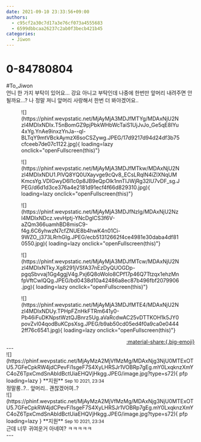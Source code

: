 ```yaml
---
date: 2021-09-10 23:33:56+09:00
authors:
  - c95cf2a30c7d17a3e76cf073a4555683
  - 6599dbbcaa26237c2ab0f3becb421b45
categories:
  - Jiwon
---
```


# 0-84780804

<div class="post-container" markdown="1">
<div class="content-container md-sidebar__scrollwrap" markdown="1">

\#To_Jiwon<br>언니 한 가지 부탁이 있어요... 강요 아니고 부탁인데 나중에 한번만 앞머리 내려주면 안될까요...? 나 정말 져니 앞머리 사랑해서 한번 더 봐야겠어요..
<figure markdown="1">
![](https://phinf.wevpstatic.net/MjAyMjA3MDJfMTYg/MDAxNjU2NzI4MDIxNDIx.T5nBomGZ9pjPbkWHbWcTaiS1UjJvJo_Ge5qE8IYu4xYg.YnAe9inxzYnJa--ql-BLTqY9mtVBckAymzX6soCSZywg.JPEG/17d9217d94d24df3b75cfceeb7de07c1122.jpg){ loading=lazy onclick="openFullscreen(this)"}
</figure>

<figure markdown="1">
![](https://phinf.wevpstatic.net/MjAyMjA3MDJfMTkw/MDAxNjU2NzI4MDIxNDU1.PlVQ8YQ0UXayvge9cQv8_ECsLRqlN4iZlXNqUMKmcsYg.VDlGwyD6I1c0p8JB9eQpOIk1nnTIJWjRg32lU7vDF_sg.JPEG/d6d1d3ce376a4e2181d91ecf4f66d829310.jpg){ loading=lazy onclick="openFullscreen(this)"}
</figure>

<figure markdown="1">
![](https://phinf.wevpstatic.net/MjAyMjA3MDJfNzIg/MDAxNjU2NzI4MDIxNDcz.vevHptj-YNcDgICS3f6V-aZQm366uamhBD8misC9-f4g.6C6yhwzN7cfZNUE8b4hwK4n01Ci-9WZO_j373LRrhGIg.JPEG/ecb51312662f4ce4981e30daba4df810550.jpg){ loading=lazy onclick="openFullscreen(this)"}
</figure>

<figure markdown="1">
![](https://phinf.wevpstatic.net/MjAyMjA3MDJfMTcw/MDAxNjU2NzI4MDIxNTky.Xg8291jVSfA37nEzDyQUOGDp-pgqSbvvaj1Gg4ggjV4g.Pxj6Q8oWoIo8CPf17p46Q7Ttzqx1ehzMnfpVftCwlQQg.JPEG/bd0438d10a42486a8ec87b496fbf2079906.jpg){ loading=lazy onclick="openFullscreen(this)"}
</figure>

<figure markdown="1">
![](https://phinf.wevpstatic.net/MjAyMjA3MDJfMTE4/MDAxNjU2NzI4MDIxNDUy.TPHpFZnHkFTRm641y0-Pb46iFuDKNpstWztQJBnrz5Ug.aVaRcdwAC25vDTTKOH1k5JY0povZvI04qodBuKCpsXsg.JPEG/b9ab50cd05ed4f0a9ca0e04442ff76c6541.jpg){ loading=lazy onclick="openFullscreen(this)"}
</figure>


</div>
</div>

<div style="text-align: right;" markdown="1">
<a href="https://weverse.io/fromis9/fanpost/0-84780804" style="text-align: right;">:material-share:{.big-emoji}</a>
</div>
---

<div class="comments-container md-sidebar__scrollwrap" markdown="1">
<div class="comment" markdown="1">
<div class='id-container' markdown="1">
![](https://phinf.wevpstatic.net/MjAyMzA2MjVfMzMg/MDAxNjg3NjU0MTExOTU5.7GFeCpkRW4jdCPevFi1sgeF7S4XyLHRSJr1VOBRp7gEg.mY0LxqknzXmYC4oZ6TpxCmdSnAbldBctUiaEHQVjHkgg.JPEG/image.jpg?type=s72){ pfp loading=lazy }
**<span class="artist">지원</span>** <small>Sep 10 2021, 23:34</small><br>
</div>
<div class='comment-body' markdown="1">
정말룽..?.. 앞머리.. 괜찮겠어여..?
</div>
</div>
<div class="comment" markdown="1">
<div class='id-container' markdown="1">
![](https://phinf.wevpstatic.net/MjAyMzA2MjVfMzMg/MDAxNjg3NjU0MTExOTU5.7GFeCpkRW4jdCPevFi1sgeF7S4XyLHRSJr1VOBRp7gEg.mY0LxqknzXmYC4oZ6TpxCmdSnAbldBctUiaEHQVjHkgg.JPEG/image.jpg?type=s72){ pfp loading=lazy }
**<span class="artist">지원</span>** <small>Sep 10 2021, 23:34</small><br>
</div>
<div class='comment-body' markdown="1">
근데 너무 귀여운거 아녜여? ㅋㅋㅋㅋㅋ
</div>
</div>
</div>
---
